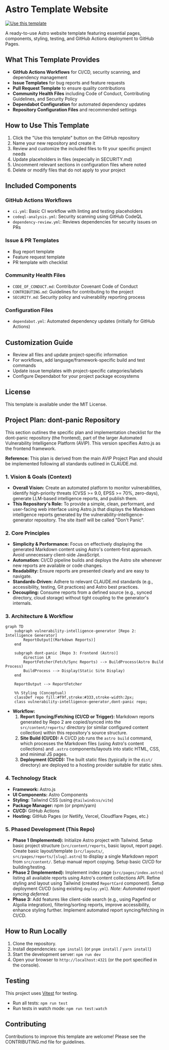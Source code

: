 # Astro Template Website

[![Use this template](https://img.shields.io/badge/template-use%20this%20template-blue?logo=github)](https://github.com/williamzujkowski/astro-template-website/generate)

A ready-to-use Astro website template featuring essential pages, components, styling, testing, and GitHub Actions deployment to GitHub Pages.

## What This Template Provides

- **GitHub Actions Workflows** for CI/CD, security scanning, and dependency management
- **Issue Templates** for bug reports and feature requests
- **Pull Request Template** to ensure quality contributions
- **Community Health Files** including Code of Conduct, Contributing Guidelines, and Security Policy
- **Dependabot Configuration** for automated dependency updates
- **Repository Configuration Files** and recommended settings

## How to Use This Template

1. Click the "Use this template" button on the GitHub repository
2. Name your new repository and create it
3. Review and customize the included files to fit your specific project needs
4. Update placeholders in files (especially in SECURITY.md)
5. Uncomment relevant sections in configuration files where noted
6. Delete or modify files that do not apply to your project

## Included Components

### GitHub Actions Workflows

- `ci.yml`: Basic CI workflow with linting and testing placeholders
- `codeql-analysis.yml`: Security scanning using GitHub CodeQL
- `dependency-review.yml`: Reviews dependencies for security issues on PRs

### Issue & PR Templates

- Bug report template
- Feature request template
- PR template with checklist

### Community Health Files

- `CODE_OF_CONDUCT.md`: Contributor Covenant Code of Conduct
- `CONTRIBUTING.md`: Guidelines for contributing to the project
- `SECURITY.md`: Security policy and vulnerability reporting process

### Configuration Files

- `dependabot.yml`: Automated dependency updates (initially for GitHub Actions)

## Customization Guide

- Review all files and update project-specific information
- For workflows, add language/framework-specific build and test commands
- Update issue templates with project-specific categories/labels
- Configure Dependabot for your project package ecosystems

## License

This template is available under the MIT License.

## Project Plan: dont-panic Repository

This section outlines the specific plan and implementation checklist for the dont-panic repository (the frontend), part of the larger Automated Vulnerability Intelligence Platform (AVIP). This version specifies Astro.js as the frontend framework.

**Reference:** This plan is derived from the main AVIP Project Plan and should be implemented following all standards outlined in CLAUDE.md.

### 1. Vision & Goals (Context)

*   **Overall Vision:** Create an automated platform to monitor vulnerabilities, identify high-priority threats (CVSS >= 9.0, EPSS >= 70%, zero-days), generate LLM-based intelligence reports, and publish them.
*   **This Repository's Role:** To provide a simple, clean, performant, and user-facing web interface using Astro.js that displays the Markdown intelligence reports generated by the vulnerability-intelligence-generator repository. The site itself will be called "Don't Panic".

### 2. Core Principles

*   **Simplicity & Performance:** Focus on effectively displaying the generated Markdown content using Astro's content-first approach. Avoid unnecessary client-side JavaScript.
*   **Automation:** CI/CD pipeline builds and deploys the Astro site whenever new reports are available or code changes.
*   **Readability:** Ensure reports are presented clearly and are easy to navigate.
*   **Standards-Driven:** Adhere to relevant CLAUDE.md standards (e.g., accessibility, testing, Git practices) and Astro best practices.
*   **Decoupling:** Consume reports from a defined source (e.g., synced directory, cloud storage) without tight coupling to the generator's internals.

### 3. Architecture & Workflow

```mermaid
graph TD
    subgraph vulnerability-intelligence-generator [Repo 2: Intelligence Generator]
        ReportOutput[(Markdown Reports)]
    end

    subgraph dont-panic [Repo 3: Frontend (Astro)]
        direction LR
        ReportFetcher(Fetch/Sync Reports) --> BuildProcess(Astro Build Process)
        BuildProcess --> Display(Static Site Display)
    end

    ReportOutput --> ReportFetcher

    %% Styling (Conceptual)
    classDef repo fill:#f9f,stroke:#333,stroke-width:2px;
    class vulnerability-intelligence-generator,dont-panic repo;
```

*   **Workflow:**
    1.  **Report Syncing/Fetching (CI/CD or Trigger):** Markdown reports generated by Repo 2 are copied/synced into the `src/content/reports/` directory (or similar configured content collection) within this repository's source structure.
    2.  **Site Build (CI/CD):** A CI/CD job runs the `astro build` command, which processes the Markdown files (using Astro's content collections) and `.astro` components/layouts into static HTML, CSS, and minimal JS pages.
    3.  **Deployment (CI/CD):** The built static files (typically in the `dist/` directory) are deployed to a hosting provider suitable for static sites.

### 4. Technology Stack

*   **Framework:** Astro.js
*   **UI Components:** Astro Components
*   **Styling:** Tailwind CSS (using `@tailwindcss/vite`)
*   **Package Manager:** npm (or pnpm/yarn)
*   **CI/CD:** GitHub Actions
*   **Hosting:** GitHub Pages (or Netlify, Vercel, Cloudflare Pages, etc.)

### 5. Phased Development (This Repo)

*   **Phase 1 (Implemented):** Initialize Astro project with Tailwind. Setup basic project structure (`src/content/reports`, basic layout, report page). Create basic layout/template (`src/layouts/`, `src/pages/reports/[slug].astro`) to display a single Markdown report from `src/content/`. Setup manual report copying. Setup basic CI/CD for building/testing.
*   **Phase 2 (Implemented):** Implement index page (`src/pages/index.astro`) listing all available reports using Astro's content collections API. Refine styling and layout using Tailwind (created `ReportCard` component). Setup deployment CI/CD (using existing `deploy.yml`). *Note: Automated report syncing deferred.*
*   **Phase 3:** Add features like client-side search (e.g., using Pagefind or Algolia integration), filtering/sorting reports, improve accessibility, enhance styling further. Implement automated report syncing/fetching in CI/CD.

## How to Run Locally

1.  Clone the repository.
2.  Install dependencies: `npm install` (or `pnpm install` / `yarn install`)
3.  Start the development server: `npm run dev`
4.  Open your browser to `http://localhost:4321` (or the port specified in the console).

## Testing

This project uses [Vitest](https://vitest.dev/) for testing.

- Run all tests: `npm run test`
- Run tests in watch mode: `npm run test:watch`

## Contributing

Contributions to improve this template are welcome! Please see the CONTRIBUTING.md file for guidelines.
